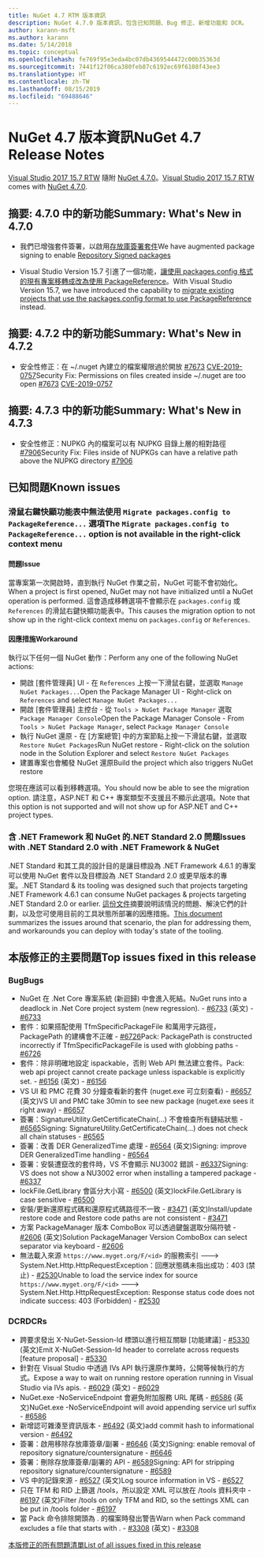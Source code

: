 ```yaml
---
title: NuGet 4.7 RTM 版本資訊
description: NuGet 4.7.0 版本資訊，包含已知問題、Bug 修正、新增功能和 DCR。
author: karann-msft
ms.author: karann
ms.date: 5/14/2018
ms.topic: conceptual
ms.openlocfilehash: fe769f95e3eda4bc07db4369544472c00b35363d
ms.sourcegitcommit: 7441f12f06ca380feb87c6192ec69f6108f43ee3
ms.translationtype: HT
ms.contentlocale: zh-TW
ms.lasthandoff: 08/15/2019
ms.locfileid: "69488646"
---
```

# <a name="nuget-47-release-notes"></a><span data-ttu-id="a747b-103">NuGet 4.7 版本資訊</span><span class="sxs-lookup"><span data-stu-id="a747b-103">NuGet 4.7 Release Notes</span></span>

<span data-ttu-id="a747b-104">[Visual Studio 2017 15.7 RTW](https://www.visualstudio.com/news/releasenotes/vs2017-relnotes) 隨附 [NuGet 4.7.0](https://dist.nuget.org/win-x86-commandline/v4.7.0/nuget.exe)。</span><span class="sxs-lookup"><span data-stu-id="a747b-104">[Visual Studio 2017 15.7 RTW](https://www.visualstudio.com/news/releasenotes/vs2017-relnotes) comes with [NuGet 4.7.0](https://dist.nuget.org/win-x86-commandline/v4.7.0/nuget.exe).</span></span>

## <a name="summary-whats-new-in-470"></a><span data-ttu-id="a747b-105">摘要: 4.7.0 中的新功能</span><span class="sxs-lookup"><span data-stu-id="a747b-105">Summary: What's New in 4.7.0</span></span>

* <span data-ttu-id="a747b-106">我們已增強套件簽署，以啟用[存放庫簽署套件](https://github.com/NuGet/Home/wiki/Repository-Signatures)</span><span class="sxs-lookup"><span data-stu-id="a747b-106">We have augmented package signing to enable [Repository Signed packages](https://github.com/NuGet/Home/wiki/Repository-Signatures)</span></span>

* <span data-ttu-id="a747b-107">Visual Studio Version 15.7 引進了一個功能，[讓使用 packages.config 格式的現有專案移轉成改為使用 PackageReference](https://docs.microsoft.com/en-us/nuget/consume-packages/migrate-packages-config-to-package-reference)。</span><span class="sxs-lookup"><span data-stu-id="a747b-107">With Visual Studio Version 15.7, we have introduced the capability to [migrate existing projects that use the packages.config format to use PackageReference](https://docs.microsoft.com/en-us/nuget/consume-packages/migrate-packages-config-to-package-reference) instead.</span></span>

## <a name="summary-whats-new-in-472"></a><span data-ttu-id="a747b-108">摘要: 4.7.2 中的新功能</span><span class="sxs-lookup"><span data-stu-id="a747b-108">Summary: What's New in 4.7.2</span></span>

* <span data-ttu-id="a747b-109">安全性修正：在 ~/.nuget 內建立的檔案權限過於開放 [#7673](https://github.com/NuGet/Home/issues/7673) [CVE-2019-0757](https://portal.msrc.microsoft.com/en-us/security-guidance/advisory/CVE-2019-0757)</span><span class="sxs-lookup"><span data-stu-id="a747b-109">Security Fix: Permissions on files created inside ~/.nuget are too open [#7673](https://github.com/NuGet/Home/issues/7673) [CVE-2019-0757](https://portal.msrc.microsoft.com/en-us/security-guidance/advisory/CVE-2019-0757)</span></span>

## <a name="summary-whats-new-in-473"></a><span data-ttu-id="a747b-110">摘要: 4.7.3 中的新功能</span><span class="sxs-lookup"><span data-stu-id="a747b-110">Summary: What's New in 4.7.3</span></span>

* <span data-ttu-id="a747b-111">安全性修正：NUPKG 內的檔案可以有 NUPKG 目錄上層的相對路徑 [#7906](https://github.com/NuGet/Home/issues/7906)</span><span class="sxs-lookup"><span data-stu-id="a747b-111">Security Fix: Files inside of NUPKGs can have a relative path above the NUPKG directory [#7906](https://github.com/NuGet/Home/issues/7906)</span></span>

## <a name="known-issues"></a><span data-ttu-id="a747b-112">已知問題</span><span class="sxs-lookup"><span data-stu-id="a747b-112">Known issues</span></span>

### <a name="the-migrate-packagesconfig-to-packagereference-option-is-not-available-in-the-right-click-context-menu"></a><span data-ttu-id="a747b-113">滑鼠右鍵快顯功能表中無法使用 `Migrate packages.config to PackageReference...` 選項</span><span class="sxs-lookup"><span data-stu-id="a747b-113">The `Migrate packages.config to PackageReference...` option is not available in the right-click context menu</span></span>

#### <a name="issue"></a><span data-ttu-id="a747b-114">問題</span><span class="sxs-lookup"><span data-stu-id="a747b-114">Issue</span></span>

<span data-ttu-id="a747b-115">當專案第一次開啟時，直到執行 NuGet 作業之前，NuGet 可能不會初始化。</span><span class="sxs-lookup"><span data-stu-id="a747b-115">When a project is first opened, NuGet may not have initialized until a NuGet operation is performed.</span></span> <span data-ttu-id="a747b-116">這會造成移轉選項不會顯示在 `packages.config` 或 `References` 的滑鼠右鍵快顯功能表中。</span><span class="sxs-lookup"><span data-stu-id="a747b-116">This causes the migration option to not show up in the right-click context menu on `packages.config` or `References`.</span></span>

#### <a name="workaround"></a><span data-ttu-id="a747b-117">因應措施</span><span class="sxs-lookup"><span data-stu-id="a747b-117">Workaround</span></span>

<span data-ttu-id="a747b-118">執行以下任何一個 NuGet 動作：</span><span class="sxs-lookup"><span data-stu-id="a747b-118">Perform any one of the following NuGet actions:</span></span>
* <span data-ttu-id="a747b-119">開啟 [套件管理員] UI - 在 `References` 上按一下滑鼠右鍵，並選取 `Manage NuGet Packages...`</span><span class="sxs-lookup"><span data-stu-id="a747b-119">Open the Package Manager UI - Right-click on `References` and select `Manage NuGet Packages...`</span></span>
* <span data-ttu-id="a747b-120">開啟 [套件管理員] 主控台 - 從 `Tools > NuGet Package Manager` 選取 `Package Manager Console`</span><span class="sxs-lookup"><span data-stu-id="a747b-120">Open the Package Manager Console - From `Tools > NuGet Package Manager`, select `Package Manager Console`</span></span>
* <span data-ttu-id="a747b-121">執行 NuGet 還原 - 在 [方案總管] 中的方案節點上按一下滑鼠右鍵，並選取 `Restore NuGet Packages`</span><span class="sxs-lookup"><span data-stu-id="a747b-121">Run NuGet restore - Right-click on the solution node in the Solution Explorer and select `Restore NuGet Packages`</span></span>
* <span data-ttu-id="a747b-122">建置專案也會觸發 NuGet 還原</span><span class="sxs-lookup"><span data-stu-id="a747b-122">Build the project which also triggers NuGet restore</span></span>

<span data-ttu-id="a747b-123">您現在應該可以看到移轉選項。</span><span class="sxs-lookup"><span data-stu-id="a747b-123">You should now be able to see the migration option.</span></span> <span data-ttu-id="a747b-124">請注意，ASP.NET 和 C++ 專案類型不支援且不顯示此選項。</span><span class="sxs-lookup"><span data-stu-id="a747b-124">Note that this option is not supported and will not show up for ASP.NET and C++ project types.</span></span>

### <a name="issues-with-net-standard-20-with-net-framework--nuget"></a><span data-ttu-id="a747b-125">含 .NET Framework 和 NuGet 的.NET Standard 2.0 問題</span><span class="sxs-lookup"><span data-stu-id="a747b-125">Issues with .NET Standard 2.0 with .NET Framework & NuGet</span></span>

<span data-ttu-id="a747b-126">.NET Standard 和其工具的設計目的是讓目標設為 .NET Framework 4.6.1 的專案可以使用 NuGet 套件以及目標設為 .NET Standard 2.0 或更早版本的專案。</span><span class="sxs-lookup"><span data-stu-id="a747b-126">.NET Standard & its tooling was designed such that projects targeting .NET Framework 4.6.1 can consume NuGet packages & projects targeting .NET Standard 2.0 or earlier.</span></span> <span data-ttu-id="a747b-127">[這份文件](https://github.com/dotnet/standard/issues/481)摘要說明該情況的問題、解決它們的計劃，以及您可使用目前的工具狀態所部署的因應措施。</span><span class="sxs-lookup"><span data-stu-id="a747b-127">[This document](https://github.com/dotnet/standard/issues/481) summarizes the issues around that scenario, the plan for addressing them, and workarounds you can deploy with today's state of the tooling.</span></span>

## <a name="top-issues-fixed-in-this-release"></a><span data-ttu-id="a747b-128">本版修正的主要問題</span><span class="sxs-lookup"><span data-stu-id="a747b-128">Top issues fixed in this release</span></span>

### <a name="bugs"></a><span data-ttu-id="a747b-129">Bug</span><span class="sxs-lookup"><span data-stu-id="a747b-129">Bugs</span></span>

* <span data-ttu-id="a747b-130">NuGet 在 .Net Core 專案系統 (新迴歸) 中會進入死結。</span><span class="sxs-lookup"><span data-stu-id="a747b-130">NuGet runs into a deadlock in .Net Core project system (new regression).</span></span><span data-ttu-id="a747b-131"> - [#6733](https://github.com/NuGet/Home/issues/6733) \(英文\)</span><span class="sxs-lookup"><span data-stu-id="a747b-131"> - [#6733](https://github.com/NuGet/Home/issues/6733)</span></span>
* <span data-ttu-id="a747b-132">套件：如果搭配使用 TfmSpecificPackageFile 和萬用字元路徑，PackagePath 的建構會不正確 - [#6726](https://github.com/NuGet/Home/issues/6726)</span><span class="sxs-lookup"><span data-stu-id="a747b-132">Pack: PackagePath is constructed incorrectly if TfmSpecificPackageFile is used with globbing paths - [#6726](https://github.com/NuGet/Home/issues/6726)</span></span>
* <span data-ttu-id="a747b-133">套件：除非明確地設定 ispackable，否則 Web API 無法建立套件。</span><span class="sxs-lookup"><span data-stu-id="a747b-133">Pack: web api project cannot create package unless ispackable is explicitly set.</span></span><span data-ttu-id="a747b-134"> - [#6156](https://github.com/NuGet/Home/issues/6156) \(英文\)</span><span class="sxs-lookup"><span data-stu-id="a747b-134"> - [#6156](https://github.com/NuGet/Home/issues/6156)</span></span>
* <span data-ttu-id="a747b-135">VS UI 和 PMC 花費 30 分鐘查看新的套件 (nuget.exe 可立刻查看) - [#6657](https://github.com/NuGet/Home/issues/6657) \(英文\)</span><span class="sxs-lookup"><span data-stu-id="a747b-135">VS UI and PMC take 30min to see new package (nuget.exe sees it right away) - [#6657](https://github.com/NuGet/Home/issues/6657)</span></span>
* <span data-ttu-id="a747b-136">簽署：SignatureUtility.GetCertificateChain(...) 不會檢查所有鏈結狀態 - [#6565](https://github.com/NuGet/Home/issues/6565)</span><span class="sxs-lookup"><span data-stu-id="a747b-136">Signing:  SignatureUtility.GetCertificateChain(...) does not check all chain statuses - [#6565](https://github.com/NuGet/Home/issues/6565)</span></span>
* <span data-ttu-id="a747b-137">簽署：改善 DER GeneralizedTime 處理 - [#6564](https://github.com/NuGet/Home/issues/6564) \(英文\)</span><span class="sxs-lookup"><span data-stu-id="a747b-137">Signing:  improve DER GeneralizedTime handling - [#6564](https://github.com/NuGet/Home/issues/6564)</span></span>
* <span data-ttu-id="a747b-138">簽署：安裝遭竄改的套件時，VS 不會顯示 NU3002 錯誤 - [#6337](https://github.com/NuGet/Home/issues/6337)</span><span class="sxs-lookup"><span data-stu-id="a747b-138">Signing: VS does not show a NU3002 error when installing a tampered package - [#6337](https://github.com/NuGet/Home/issues/6337)</span></span>
* <span data-ttu-id="a747b-139">lockFile.GetLibrary 會區分大小寫 - [#6500](https://github.com/NuGet/Home/issues/6500) \(英文\)</span><span class="sxs-lookup"><span data-stu-id="a747b-139">lockFile.GetLibrary is case sensitive - [#6500](https://github.com/NuGet/Home/issues/6500)</span></span>
* <span data-ttu-id="a747b-140">安裝/更新還原程式碼和還原程式碼路徑不一致 - [#3471](https://github.com/NuGet/Home/issues/3471) \(英文\)</span><span class="sxs-lookup"><span data-stu-id="a747b-140">Install/update restore code and Restore code paths are not consistent - [#3471](https://github.com/NuGet/Home/issues/3471)</span></span>
* <span data-ttu-id="a747b-141">方案 PackageManager 版本 ComboBox 可以透過鍵盤選取分隔符號 - [#2606](https://github.com/NuGet/Home/issues/2606) \(英文\)</span><span class="sxs-lookup"><span data-stu-id="a747b-141">Solution PackageManager Version ComboBox can select separator via keyboard - [#2606](https://github.com/NuGet/Home/issues/2606)</span></span>
* <span data-ttu-id="a747b-142">無法載入來源 `https://www.myget.org/F/<id>` 的服務索引 ---> System.Net.Http.HttpRequestException：回應狀態碼未指出成功：403 (禁止) - [#2530](https://github.com/NuGet/Home/issues/2530)</span><span class="sxs-lookup"><span data-stu-id="a747b-142">Unable to load the service index for source `https://www.myget.org/F/<id>` ---> System.Net.Http.HttpRequestException: Response status code does not indicate success: 403 (Forbidden) - [#2530](https://github.com/NuGet/Home/issues/2530)</span></span>

### <a name="dcrs"></a><span data-ttu-id="a747b-143">DCR</span><span class="sxs-lookup"><span data-stu-id="a747b-143">DCRs</span></span>

* <span data-ttu-id="a747b-144">跨要求發出 X-NuGet-Session-Id 標頭以進行相互關聯 [功能建議] - [#5330](https://github.com/NuGet/Home/issues/5330) \(英文\)</span><span class="sxs-lookup"><span data-stu-id="a747b-144">Emit X-NuGet-Session-Id header to correlate across requests [feature proposal] - [#5330](https://github.com/NuGet/Home/issues/5330)</span></span>
* <span data-ttu-id="a747b-145">針對在 Visual Studio 中透過 IVs API 執行還原作業時，公開等候執行的方式。</span><span class="sxs-lookup"><span data-stu-id="a747b-145">Expose a way to wait on running restore operation running in Visual Studio via IVs apis.</span></span><span data-ttu-id="a747b-146"> - [#6029](https://github.com/NuGet/Home/issues/6029) \(英文\)</span><span class="sxs-lookup"><span data-stu-id="a747b-146"> - [#6029](https://github.com/NuGet/Home/issues/6029)</span></span>
* <span data-ttu-id="a747b-147">NuGet.exe -NoServiceEndpoint 會避免附加服務 URL 尾碼 - [#6586](https://github.com/NuGet/Home/issues/6586) \(英文\)</span><span class="sxs-lookup"><span data-stu-id="a747b-147">NuGet.exe -NoServiceEndpoint will avoid appending service url suffix - [#6586](https://github.com/NuGet/Home/issues/6586)</span></span>
* <span data-ttu-id="a747b-148">新增認可雜湊至資訊版本 - [#6492](https://github.com/NuGet/Home/issues/6492) \(英文\)</span><span class="sxs-lookup"><span data-stu-id="a747b-148">add commit hash to informational version - [#6492](https://github.com/NuGet/Home/issues/6492)</span></span>
* <span data-ttu-id="a747b-149">簽署：啟用移除存放庫簽章/副署 - [#6646](https://github.com/NuGet/Home/issues/6646) \(英文\)</span><span class="sxs-lookup"><span data-stu-id="a747b-149">Signing:  enable removal of repository signature/countersignature - [#6646](https://github.com/NuGet/Home/issues/6646)</span></span>
* <span data-ttu-id="a747b-150">簽署：刪除存放庫簽章/副署的 API - [#6589](https://github.com/NuGet/Home/issues/6589)</span><span class="sxs-lookup"><span data-stu-id="a747b-150">Signing:  API for stripping repository signature/countersignature - [#6589](https://github.com/NuGet/Home/issues/6589)</span></span>
* <span data-ttu-id="a747b-151">VS 中的記錄來源 - [#6527](https://github.com/NuGet/Home/issues/6527) \(英文\)</span><span class="sxs-lookup"><span data-stu-id="a747b-151">Log source information in VS - [#6527](https://github.com/NuGet/Home/issues/6527)</span></span>
* <span data-ttu-id="a747b-152">只在 TFM 和 RID 上篩選 /tools，所以設定 XML 可以放在 /tools 資料夾中 - [#6197](https://github.com/NuGet/Home/issues/6197) \(英文\)</span><span class="sxs-lookup"><span data-stu-id="a747b-152">Filter /tools on only TFM and RID, so the settings XML can be put in /tools folder - [#6197](https://github.com/NuGet/Home/issues/6197)</span></span>
* <span data-ttu-id="a747b-153">當 Pack 命令排除開頭為 . 的檔案時發出警告</span><span class="sxs-lookup"><span data-stu-id="a747b-153">Warn when Pack command excludes a file that starts with .</span></span><span data-ttu-id="a747b-154">  - [#3308](https://github.com/NuGet/Home/issues/3308) \(英文\)</span><span class="sxs-lookup"><span data-stu-id="a747b-154">  - [#3308](https://github.com/NuGet/Home/issues/3308)</span></span>

[<span data-ttu-id="a747b-155">本版修正的所有問題清單</span><span class="sxs-lookup"><span data-stu-id="a747b-155">List of all issues fixed in this release</span></span>](https://github.com/NuGet/Home/issues?q=is%3Aissue+is%3Aclosed+milestone%3A%224.7")
